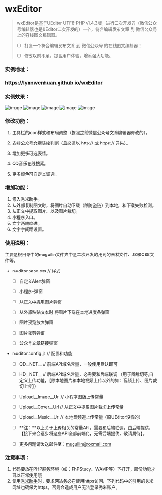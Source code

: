 # wxEditor

> wxEditor是基于UEditor UTF8-PHP v1.4.3版，进行二次开发的（微信公众号编辑器也是UEditor二次开发的）一个，符合编辑发布文章 到 微信公众号上的在线图文编辑器。
>
> - [ ] 打造一个符合编辑发布文章 到 微信公众号 的在线图文编辑器！
>
>
> - [ ] 修改以前不足，提高用户体验，增添强大功能。



### 实例地址：

### <a target="_blank" href="https://lynnwenhuan.github.io/wxEditor" >https://lynnwenhuan.github.io/wxEditor</a>



### 实例效果：

![image](https://raw.githubusercontent.com/MuGuiLin/wxEditor/master/muguilin/demo/2019-08-28_172238.jpg)
![image](https://raw.githubusercontent.com/MuGuiLin/wxEditor/master/muguilin/demo/2019-08-28_172332.jpg)
![image](https://raw.githubusercontent.com/MuGuiLin/wxEditor/master/muguilin/demo/2019-08-28_172500.jpg)
![image](https://raw.githubusercontent.com/MuGuiLin/wxEditor/master/muguilin/demo/2019-08-28_172927.jpg)
![image](https://raw.githubusercontent.com/MuGuiLin/wxEditor/master/muguilin/demo/2019-08-28_174538.jpg)



### 修改功能：

1. 工具栏的icon样式和布局调整（按照之前微信公众号文章编辑器修改的）。

2. 支持公众号文章链接判断（且必须以 http:// 或 https:// 开头）。

3. 增加更多可选表情。

4. QQ音乐在线搜索。

5. 更多颜色可自定义调选。

   

### 增加功能：

1. 嵌入秀米助手。
2. 从外部复制图文时，将图片自动下载（除防盗链）到本地，和下载失败检测。
3. 从正文中提取图片、以及图片裁切。
4. 小程序入口。
5. 文字两端缩进。
6. 文字字间距设置。



### 使用说明：

主要是根目录中的muguilin文件夹中是二次开发的用到的素材文件、JS和CSS文件等。

- muditor.base.css // 样式

  - [ ] 自定义Alert弹窗

  - [ ] 小程序-弹窗

  - [ ] 从正文中提取图片弹窗

  - [ ] 从外部粘贴文本时 将图片下载在本地进度条弹窗

  - [ ] 图片预览放大弹窗

  - [ ] 图片裁剪弹窗

  - [ ] 公众号文章链接弹窗

    

- muditor.config.js // 配置和功能

  - [ ] QD__NET__  // 前端API域名常量，一般使用默认即可

  - [ ] HD__NET__ // 后端API域名常量，必需要和后端联调 （用于图裁切等,自定义上传功能，【除本地图片和本地视频上传以外的如：音频上传、图片裁切上传】）

  - [ ] Upload__Image__Url // 小程序图版上传常量

  - [ ] Upload__Cover__Url // 从正文中提取图片裁切上传常量

  - [ ] Upload__Music__Url // 本地音频道上传常量（原UEditor没有的）

  - [ ] **注：**以上关于上传相关的常量API，需要和后端联调，由后端提供，【接下来会逐步将这些API全部前端化，无需后端提供，敬请期待】。

  - [ ] 更多问题请发送邮件至：muguilin@foxmail.com
  
    

### 注意事项：

1. 代码要放在PHP服务环境（如：PhPStudy、WAMP等）下打开，部份功能才可以正常使用哦！
2. 使用[秀米助手](https://ent.xiumi.us/ue/)时，要求网站务必在使用https访问，下列代码中的引用的秀米网址也确保为https，否则会造成用户无法登录秀米账户。

